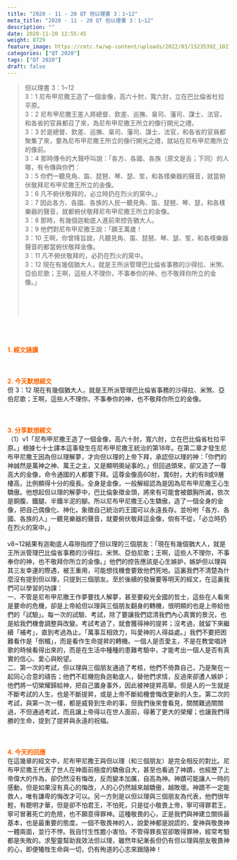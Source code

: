 ```yaml
---
title: "2020 - 11 - 20 QT 但以理書 3：1~12"
meta_title: "2020 - 11 - 20 QT 但以理書 3：1~12"
description: ""
date: 2020-11-20 12:55:45
weight: 8729
feature_image: https://cmtc.tw/wp-content/uploads/2022/03/15235392_10211799862337740_180693556567566654_o-1.webp
categories: ["QT 2020"]
tags: ["QT 2020"]
draft: false
---
```


<blockquote>但以理書 3：1~12<br />
3：1 尼布甲尼撒王造了一個金像，高六十肘，寬六肘，立在巴比倫省杜拉平原。<br />
3：2 尼布甲尼撒王差人將總督、欽差、巡撫、臬司、藩司、謀士、法官，和各省的官員都召了來，為尼布甲尼撒王所立的像行開光之禮。<br />
3：3 於是總督、欽差、巡撫、臬司、藩司、謀士、法官，和各省的官員都聚集了來，要為尼布甲尼撒王所立的像行開光之禮，就站在尼布甲尼撒所立的像前。<br />
3：4 那時傳令的大聲呼叫說：「各方、各國、各族（原文是舌；下同）的人哪，有令傳與你們：<br />
3：5 你們一聽見角、笛、琵琶、琴、瑟、笙，和各樣樂器的聲音，就當俯伏敬拜尼布甲尼撒王所立的金像。<br />
3：6 凡不俯伏敬拜的，必立時扔在烈火的窯中。」<br />
3：7 因此各方、各國、各族的人民一聽見角、笛、琵琶、琴、瑟，和各樣樂器的聲音，就都俯伏敬拜尼布甲尼撒王所立的金像。<br />
3：8 那時，有幾個迦勒底人進前來控告猶大人。<br />
3：9 他們對尼布甲尼撒王說：「願王萬歲！<br />
3：10 王啊，你曾降旨說，凡聽見角、笛、琵琶、琴、瑟、笙，和各樣樂器聲音的都當俯伏敬拜金像。<br />
3：11 凡不俯伏敬拜的，必扔在烈火的窯中。<br />
3：12 現在有幾個猶大人，就是王所派管理巴比倫省事務的沙得拉、米煞、亞伯尼歌；王啊，這些人不理你，不事奉你的神，也不敬拜你所立的金像。」<br />
<br />
&nbsp;<br />
<br />
&nbsp;</blockquote><br />
&nbsp;<br />
<br />
<span style="color: #ff6600;"><strong>1. </strong><strong>經文誦讀</strong></span><br />
<br />
<span style="color: #ff6600;"><strong> </strong></span><br />
<br />
<span style="color: #ff6600;"><strong>2. 今天默想</strong><strong>經文<br />
</strong></span>但 3：12 現在有幾個猶大人，就是王所派管理巴比倫省事務的沙得拉、米煞、亞伯尼歌；王啊，這些人不理你，不事奉你的神，也不敬拜你所立的金像。<br />
<br />
&nbsp;<br />
<br />
<span style="color: #ff6600;"><strong>3. 分享默想經文<br />
</strong></span>（1）v1「尼布甲尼撒王造了一個金像，高六十肘，寬六肘，立在巴比倫省杜拉平原。」根據七十士譯本這事發生在尼布甲尼撒王統治的第18年。在第二章才發生尼布甲尼撒王因為但以理解夢，才向但以理的上帝下拜，承認但以理的神：「你們的　神誠然是萬神之神、萬王之主，又是顯明奧祕事的。」但回過頭來，卻又造了一尊高大的金像，命令通國的人都要下拜。這尊金像高60肘，寬6肘，大約有8或9層樓高，比例顯得十分的瘦長。全身是金像，一般解經認為是因為尼布甲尼撒王心生驕傲。他想起但以理的解夢中，巴比倫象徵金頭，將來有可能會被銀胸所滅，依次是銅腹、鐵腿、半鐵半泥的腳。所以尼布甲尼撒王心生驕傲，造了一個全身的金像，把自己偶像化、神化，象徵自己統治的王國可以永遠長存。並吩咐「各方、各國、各族的人」一聽見樂器的聲音，就要俯伏敬拜這金像，倘有不從，「必立時扔在烈火的窯中。」<br />
<br />
v8~12結果有迦勒底人尋隙指控了但以理的三個朋友：「現在有幾個猶大人，就是王所派管理巴比倫省事務的沙得拉、米煞、亞伯尼歌；王啊，這些人不理你，不事奉你的神，也不敬拜你所立的金像。」他們的控告應該是心生嫉妒，嫉妒但以理與其三友幸運的際遇，被王重用，可能想找機會要致他們死地。這裏我們不清楚為什麼沒有提到但以理，只提到三個朋友。至於後續的發展要等明天的經文，在這裏我們可以學習的功課：<br />
一、不管是尼布甲尼撒王作夢要找人解夢，甚至要殺光全國的哲士，這些在人看來是要命的危機，卻是上帝給但以理與三個朋友翻身的轉機，很明顯的也是上帝給他們的「試驗」。每一次的試驗、考試，除了要讓我們認清我們內心真實的景況，也是給我們機會調整與改變。考試考過了，就會獲得神的提昇；沒考過，就留下來繼續「補考」，直到考過為止。「萬事互相效力，叫愛神的人得益處。」我們不要把困難看作是「倒楣」，而是看作生命提昇的轉機。一個人是否愛主，不是在教堂唱詩歌的時候看得出來的，而是在生活中種種的患難考驗中，才能考出一個人是否有真實的信心、愛心與盼望。<br />
二、第一次的考試，但以理與三個朋友通過了考核，他們不倚靠自己，乃是聚在一起同心合意的禱告；他們不趁機抱負迦勒底人，替他們求情，反過來卻遭人嫉妒；他們將一切榮耀歸給神，把自己置身事外，因此被神提昇高舉。但是人的一生就是不斷考試的人生，也是不斷提昇，或是上帝不斷給機會悔改更新的人生。第二次的考試，與第一次一樣，都是威脅到生命的事，但我們後來會看見，關關難過關關過，不但通過考試，而且讓上帝得以在世人面前，得著了更大的榮耀；也讓我們得勝的生命，提到了提昇與永遠的祝福。<br />
<br />
&nbsp;<br />
<br />
<span style="color: #ff6600;"><strong>4. 今天的回應<br />
</strong></span>在這幾章的經文中，尼布甲尼撒王與但以理（和三個朋友）是完全相反的對比。尼布甲尼撒王代表了世人在神面前極度的驕傲自大，甚至也看過了神蹟，也經歷了上帝偉大的作為，卻仍然沒有悔改，反而變本加厲，自高為神。神蹟可能讓人一時的感動，但是如果沒有真心的悔改，人的心仍然越來越驕傲，越敗壞。神蹟不一定能救人，唯有謙卑的悔改才可以。另一方則是以但以理與三個朋友為代表，他們很年輕，有聰明才華，但是卻不怕君王，不怕死，只是從小敬畏上帝，寧可得罪君王，寧可冒著死亡的危險，也不願意得罪神。這種敬畏的心，正是我們與神建立關係最基本，也是最重要的態度。一個不敬畏神的人，說愛神都是說謊的，愛神與敬畏神一體兩面，並行不悖。我自忖生性膽小害怕，不管得罪長官卻敢得罪神，經常考驗都是失敗的。求聖靈幫助我效法但以理，雖然年紀漸長但仍有但以理與朋友敬畏神的心，即便犧牲生命與一切，仍有殉道的心志來跟隨神！<br />
<br />
&nbsp;
        